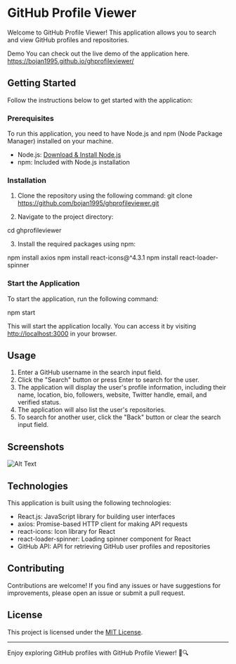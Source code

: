# GitHub Profile Viewer

Welcome to GitHub Profile Viewer! This application allows you to search and view GitHub profiles and repositories.

Demo
You can check out the live demo of the application here.  https://bojan1995.github.io/ghprofileviewer/

## Getting Started

Follow the instructions below to get started with the application:

### Prerequisites

To run this application, you need to have Node.js and npm (Node Package Manager) installed on your machine.

- Node.js: [Download & Install Node.js](https://nodejs.org/)
- npm: Included with Node.js installation

### Installation

1. Clone the repository using the following command:
  git clone https://github.com/bojan1995/ghprofileviewer.git
  

2. Navigate to the project directory:

  cd ghprofileviewer


3. Install the required packages using npm:

  npm install axios
  npm install react-icons@^4.3.1
  npm install react-loader-spinner


### Start the Application

To start the application, run the following command:

  npm start


This will start the application locally. You can access it by visiting [http://localhost:3000](http://localhost:3000) in your browser.

## Usage

1. Enter a GitHub username in the search input field.
2. Click the "Search" button or press Enter to search for the user.
3. The application will display the user's profile information, including their name, location, bio, followers, website, Twitter handle, email, and verified status.
4. The application will also list the user's repositories.
5. To search for another user, click the "Back" button or clear the search input field.

## Screenshots

![Alt Text](![image]([https://github.com/bojan1995/ghprofileviewer/assets/37152424/920bf1fb-e550-4a33-8dd6-994abd77bcc6)](https://i.ibb.co/28n7d24/Screenshot-5.png))


## Technologies

This application is built using the following technologies:

- React.js: JavaScript library for building user interfaces
- axios: Promise-based HTTP client for making API requests
- react-icons: Icon library for React
- react-loader-spinner: Loading spinner component for React
- GitHub API: API for retrieving GitHub user profiles and repositories



## Contributing

Contributions are welcome! If you find any issues or have suggestions for improvements, please open an issue or submit a pull request.

## License

This project is licensed under the [MIT License](LICENSE).

---

Enjoy exploring GitHub profiles with GitHub Profile Viewer! 🚀🔍



